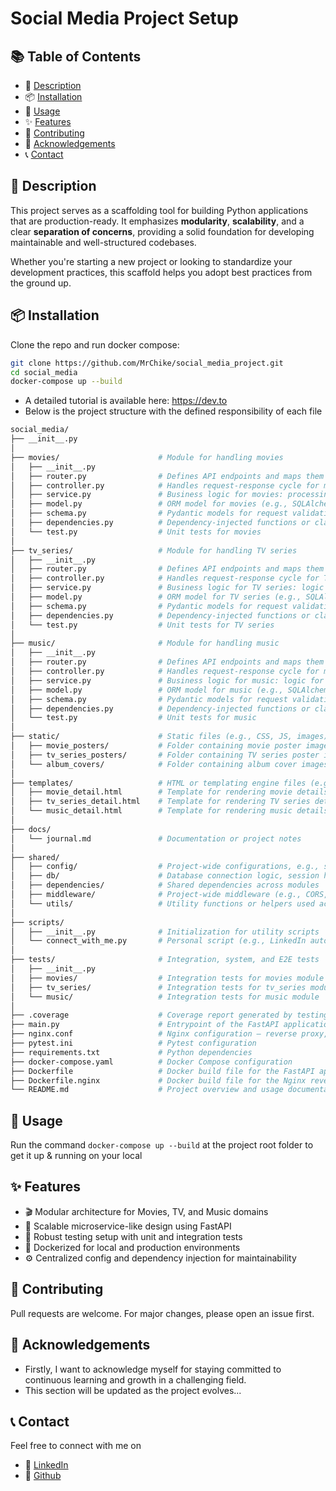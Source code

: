 # Social Media Project Setup

## 📚 Table of Contents

- 📖 [Description](#📖-description)
- 📦 [Installation](#📦-installation)
- 🚀 [Usage](#🚀-usage)
- ✨ [Features](#✨-features)
- 🤝 [Contributing](#🤝-contributing)
- 🙏 [Acknowledgements](#🙏-acknowledgements)
- 📞 [Contact](#📞-contact)

## 📖 Description

This project serves as a scaffolding tool for building Python applications that are production-ready. It emphasizes **modularity**, **scalability**, and a clear **separation of concerns**, providing a solid foundation for developing maintainable and well-structured codebases.

Whether you're starting a new project or looking to standardize your development practices, this scaffold helps you adopt best practices from the ground up.

## 📦 Installation

Clone the repo and run docker compose:

```bash
git clone https://github.com/MrChike/social_media_project.git
cd social_media
docker-compose up --build
```

- A detailed tutorial is available here: <https://dev.to>
- Below is the project structure with the defined responsibility of each file

```bash
social_media/
├── __init__.py
│
├── movies/                      # Module for handling movies
│   ├── __init__.py
│   ├── router.py                # Defines API endpoints and maps them to the controller for movies
│   ├── controller.py            # Handles request-response cycle for movies; invokes movie services
│   ├── service.py               # Business logic for movies: processing, filtering, etc.
│   ├── model.py                 # ORM model for movies (e.g., SQLAlchemy Movie table)
│   ├── schema.py                # Pydantic models for request validation and response serialization (movies)
│   ├── dependencies.py          # Dependency-injected functions or classes shared within movies module
│   └── test.py                  # Unit tests for movies
│
├── tv_series/                   # Module for handling TV series
│   ├── __init__.py
│   ├── router.py                # Defines API endpoints and maps them to the controller for TV series
│   ├── controller.py            # Handles request-response cycle for TV series; invokes services
│   ├── service.py               # Business logic for TV series: logic for seasons, episodes, etc.
│   ├── model.py                 # ORM model for TV series (e.g., SQLAlchemy Series table)
│   ├── schema.py                # Pydantic models for request validation and response serialization (TV series)
│   ├── dependencies.py          # Dependency-injected functions or classes shared within tv_series module
│   └── test.py                  # Unit tests for TV series
│
├── music/                       # Module for handling music
│   ├── __init__.py
│   ├── router.py                # Defines API endpoints and maps them to the controller for music
│   ├── controller.py            # Handles request-response cycle for music; invokes services
│   ├── service.py               # Business logic for music: logic for songs, albums, artists
│   ├── model.py                 # ORM model for music (e.g., SQLAlchemy Song or Album table)
│   ├── schema.py                # Pydantic models for request validation and response serialization (music)
│   ├── dependencies.py          # Dependency-injected functions or classes shared within music module
│   └── test.py                  # Unit tests for music
│
├── static/                      # Static files (e.g., CSS, JS, images)
│   ├── movie_posters/           # Folder containing movie poster images
│   ├── tv_series_posters/       # Folder containing TV series poster images
│   └── album_covers/            # Folder containing album cover images
│
├── templates/                   # HTML or templating engine files (e.g., Jinja2)
│   ├── movie_detail.html        # Template for rendering movie details
│   ├── tv_series_detail.html    # Template for rendering TV series details
│   └── music_detail.html        # Template for rendering music details
│
├── docs/
│   └── journal.md               # Documentation or project notes
│
├── shared/
│   ├── config/                  # Project-wide configurations, e.g., settings.py
│   ├── db/                      # Database connection logic, session handling
│   ├── dependencies/            # Shared dependencies across modules
│   ├── middleware/              # Project-wide middleware (e.g., CORS, authentication)
│   └── utils/                   # Utility functions or helpers used across the app
│
├── scripts/
│   ├── __init__.py              # Initialization for utility scripts
│   └── connect_with_me.py       # Personal script (e.g., LinkedIn automation or social connection)
│
├── tests/                       # Integration, system, and E2E tests
│   ├── __init__.py
│   ├── movies/                  # Integration tests for movies module
│   ├── tv_series/               # Integration tests for tv_series module
│   └── music/                   # Integration tests for music module
│
├── .coverage                    # Coverage report generated by testing
├── main.py                      # Entrypoint of the FastAPI application
├── nginx.conf                   # Nginx configuration – reverse proxy, rate limiting, static file serving
├── pytest.ini                   # Pytest configuration
├── requirements.txt             # Python dependencies
├── docker-compose.yaml          # Docker Compose configuration
├── Dockerfile                   # Docker build file for the FastAPI application
├── Dockerfile.nginx             # Docker build file for the Nginx reverse proxy
└── README.md                    # Project overview and usage documentation
```

## 🚀 Usage

Run the command `docker-compose up --build` at the project root folder to get it up & running on your local

## ✨ Features

- 🎬 Modular architecture for Movies, TV, and Music domains
- 🧩 Scalable microservice-like design using FastAPI
- 🧪 Robust testing setup with unit and integration tests
- 🐳 Dockerized for local and production environments
- ⚙️ Centralized config and dependency injection for maintainability

## 🤝 Contributing

Pull requests are welcome. For major changes, please open an issue first.

## 🙏 Acknowledgements

- Firstly, I want to acknowledge myself for staying committed to continuous learning and growth in a challenging field.
- This section will be updated as the project evolves...

## 📞 Contact

Feel free to connect with me on

- 💼 [LinkedIn](https://www.linkedin.com/in/chikeegonu/)
- 🐙 [Github](https://github.com/MrChike)
